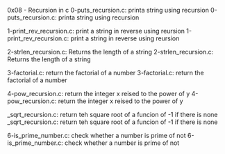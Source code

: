 0x08 - Recursion in c
0-puts_recursion.c: printa string using recursion
0-puts_recursion.c: printa string using recursion

1-print_rev_recursion.c: print a string in reverse using reursion
1-print_rev_recursion.c: print a string in reverse using reursion

2-strlen_recursion.c: Returns the length of a string
2-strlen_recursion.c: Returns the length of a string

3-factorial.c: return the factorial of a number
3-factorial.c: return the factorial of a number

4-pow_recursion.c: return the integer x reised to the power of y
4-pow_recursion.c: return the integer x reised to the power of y

_sqrt_recursion.c: return teh square root of a funcion of -1 if there is none
_sqrt_recursion.c: return teh square root of a funcion of -1 if there is none

6-is_prime_number.c: check whether a number is prime of not
6-is_prime_number.c: check whether a number is prime of not

